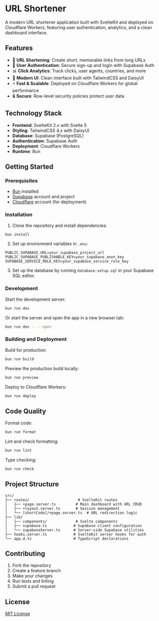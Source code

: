# URL Shortener

A modern URL shortener application built with SvelteKit and deployed on Cloudflare Workers, featuring user authentication, analytics, and a clean dashboard interface.

## Features

- 🔗 **URL Shortening**: Create short, memorable links from long URLs
- 👤 **User Authentication**: Secure sign-up and login with Supabase Auth
- 📊 **Click Analytics**: Track clicks, user agents, countries, and more
- 🎨 **Modern UI**: Clean interface built with TailwindCSS and DaisyUI
- ⚡ **Fast & Scalable**: Deployed on Cloudflare Workers for global performance
- 🔒 **Secure**: Row-level security policies protect user data

## Technology Stack

- **Frontend**: SvelteKit 2.x with Svelte 5
- **Styling**: TailwindCSS 4.x with DaisyUI
- **Database**: Supabase (PostgreSQL)
- **Authentication**: Supabase Auth
- **Deployment**: Cloudflare Workers
- **Runtime**: Bun

## Getting Started

### Prerequisites

- [Bun](https://bun.sh/) installed
- [Supabase](https://supabase.com/) account and project
- [Cloudflare](https://cloudflare.com/) account (for deployment)

### Installation

1. Clone the repository and install dependencies:

```sh
bun install
```

2. Set up environment variables in `.env`:

```env
PUBLIC_SUPABASE_URL=your_supabase_project_url
PUBLIC_SUPABASE_PUBLISHABLE_KEY=your_supabase_anon_key
SUPABASE_SERVICE_ROLE_KEY=your_supabase_service_role_key
```

3. Set up the database by running `database-setup.sql` in your Supabase SQL editor.

### Development

Start the development server:

```sh
bun run dev
```

Or start the server and open the app in a new browser tab:

```sh
bun run dev -- --open
```

### Building and Deployment

Build for production:

```sh
bun run build
```

Preview the production build locally:

```sh
bun run preview
```

Deploy to Cloudflare Workers:

```sh
bun run deploy
```

## Code Quality

Format code:

```sh
bun run format
```

Lint and check formatting:

```sh
bun run lint
```

Type checking:

```sh
bun run check
```

## Project Structure

```
src/
├── routes/                      # SvelteKit routes
│   ├── +page.server.ts         # Main dashboard with URL CRUD
│   ├── +layout.server.ts       # Session management
│   └── [shortCode]/+page.server.ts  # URL redirection logic
├── lib/
│   ├── components/             # Svelte components
│   ├── supabase.ts            # Supabase client configuration
│   └── supabaseServer.ts      # Server-side Supabase utilities
├── hooks.server.ts            # SvelteKit server hooks for auth
└── app.d.ts                   # TypeScript declarations
```

## Contributing

1. Fork the repository
2. Create a feature branch
3. Make your changes
4. Run tests and linting
5. Submit a pull request

## License

[MIT License](LICENSE)
